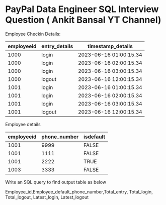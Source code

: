 # PayPal Data Engineer SQL Interview Question ( Ankit Bansal YT Channel)

Employee Checkin Details:

| employeeid | entry_details |     timestamp_details     |
|------------|---------------|---------------------------|
|    1000    |     login     | 2023-06-16 01:00:15.34   |
|    1000    |     login     | 2023-06-16 02:00:15.34   |
|    1000    |     login     | 2023-06-16 03:00:15.34   |
|    1000    |    logout     | 2023-06-16 12:00:15.34   |
|    1001    |     login     | 2023-06-16 01:00:15.34   |
|    1001    |     login     | 2023-06-16 02:00:15.34   |
|    1001    |     login     | 2023-06-16 03:00:15.34   |
|    1001    |    logout     | 2023-06-16 12:00:15.34   |

Employee details

| employeeid | phone_number | isdefault |
|------------|--------------|-----------|
|    1001    |     9999     |   FALSE   |
|    1001    |     1111     |   FALSE   |
|    1001    |     2222     |    TRUE   |
|    1003    |     3333     |   FALSE   |


Write an SQL query to find output table as below

Employee_id,Employee_default_phone_number,Total_entry, Total_login, Total_logout, Latest_login, Latest_logout

 
